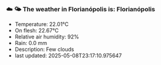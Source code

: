 ### ☁️ 🌤️  The weather in Florianópolis is: Florianópolis

- Temperature: 22.01°C
- On flesh: 22.67°C
- Relative air humidity: 92%
- Rain: 0.0 mm
- Description: Few clouds
- last updated: 2025-05-08T23:17:10.975647
